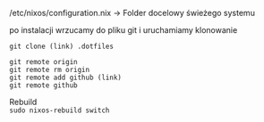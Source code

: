 /etc/nixos/configuration.nix → Folder docelowy świeżego systemu

po instalacji wrzucamy do pliku git i uruchamiamy klonowanie

```git clone (link) .dotfiles```  


```git remote origin```  
```git remote rm origin```  
```git remote add github (link)```  
```git remote github```  

Rebuild  
```sudo nixos-rebuild switch```
